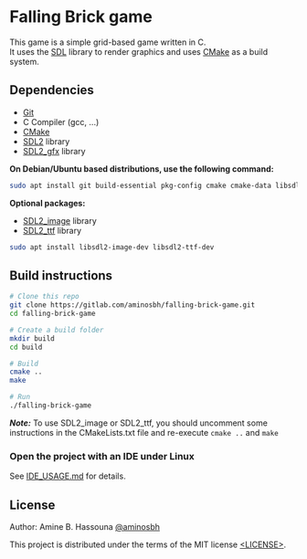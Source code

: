 # Falling Brick game

This game is a simple grid-based game written in C.<br>
It uses the [SDL][] library to render graphics and uses [CMake][] as a build system.<br>


## Dependencies

- [Git][]
- C Compiler (gcc, ...)
- [CMake][]
- [SDL2][SDL] library
- [SDL2_gfx][] library

**On Debian/Ubuntu based distributions, use the following command:**

```sh
sudo apt install git build-essential pkg-config cmake cmake-data libsdl2-dev libsdl2-gfx-dev
```

**Optional packages:**

- [SDL2_image][] library
- [SDL2_ttf][] library

```sh
sudo apt install libsdl2-image-dev libsdl2-ttf-dev
```

## Build instructions

```sh
# Clone this repo
git clone https://gitlab.com/aminosbh/falling-brick-game.git
cd falling-brick-game

# Create a build folder
mkdir build
cd build

# Build
cmake ..
make

# Run
./falling-brick-game
```

***Note:*** To use SDL2_image or SDL2_ttf, you should uncomment
some instructions in the CMakeLists.txt file and re-execute `cmake ..` and `make`

### Open the project with an IDE under Linux

See [IDE_USAGE.md](IDE_USAGE.md) for details.

## License

Author: Amine B. Hassouna [@aminosbh](https://gitlab.com/aminosbh)

This project is distributed under the terms of the MIT license
[&lt;LICENSE&gt;](LICENSE).



[SDL]: https://www.libsdl.org
[CMake]: https://cmake.org
[Git]: https://git-scm.com
[SDL2_image]: https://www.libsdl.org/projects/SDL_image
[SDL2_ttf]: https://www.libsdl.org/projects/SDL_ttf
[SDL2_gfx]: http://www.ferzkopp.net/wordpress/2016/01/02/sdl_gfx-sdl2_gfx
